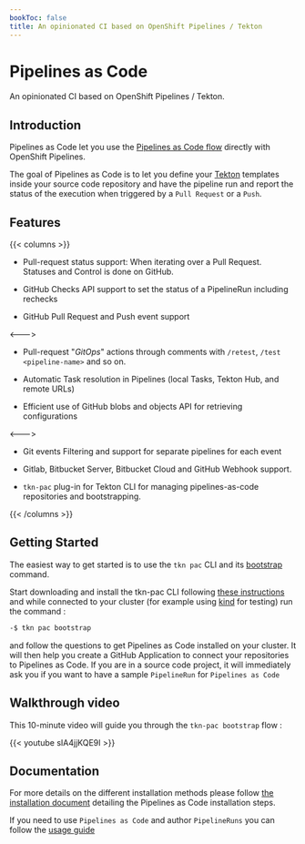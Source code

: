 ```yaml
---
bookToc: false
title: An opinionated CI based on OpenShift Pipelines / Tekton
---
```

# Pipelines as Code

An opinionated CI based on OpenShift Pipelines / Tekton.

## Introduction

Pipelines as Code let you use
the [Pipelines as Code flow](https://www.thoughtworks.com/radar/techniques/pipelines-as-code)
directly with OpenShift Pipelines.

The goal of Pipelines as Code is to let you define your
[Tekton](https://tekton.dev) templates inside your source code repository and
have the pipeline run and report the status
of the execution when triggered by a `Pull Request` or a `Push`.

## Features

{{< columns >}} <!-- begin columns block -->

- Pull-request status support: When iterating over a Pull Request. Statuses and
  Control is done on GitHub.

- GitHub Checks API support to set the status of a PipelineRun including rechecks

- GitHub Pull Request and Push event support

<--->

- Pull-request "*GitOps*" actions through comments with  `/retest`, `/test <pipeline-name>` and so on.

- Automatic Task resolution in Pipelines (local Tasks, Tekton Hub, and remote URLs)

- Efficient use of GitHub blobs and objects API for retrieving configurations

<--->

- Git events Filtering and support for separate pipelines for each event

- Gitlab, Bitbucket Server, Bitbucket Cloud and GitHub Webhook support.

- `tkn-pac` plug-in for Tekton CLI for managing pipelines-as-code repositories and bootstrapping.

{{< /columns >}}

## Getting Started

The easiest way to get started is to use the `tkn pac` CLI and its [bootstrap](/docs/guide/cli/#commands) command.

Start downloading and install the tkn-pac CLI following [these instructions](/docs/guide/cli#install) and
while connected to your cluster (for example using [kind](https://kind.sigs.k8s.io/) for testing) run the command :

```bash
-$ tkn pac bootstrap
```

and follow the questions to get Pipelines as Code installed on your cluster.
It will then help you create a GitHub Application to connect your repositories to Pipelines as Code.
If you are in a source code project, it will immediately ask you if you want to have a sample `PipelineRun` for `Pipelines as Code`

## Walkthrough video

This 10-minute video will guide you through the `tkn-pac bootstrap` flow :

{{< youtube sIA4jjKQE9I >}}

## Documentation

For more details on the different installation methods please follow [the
installation document](/docs/install/overview) detailing the Pipelines as Code
installation steps.

If you need to use `Pipelines as Code` and author `PipelineRuns` you can follow
the [usage guide](/docs/guide)
